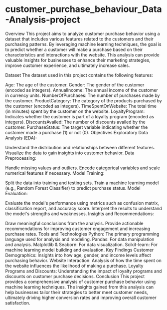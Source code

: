 # customer_purchase_behaviour_Data-Analysis-project

Overview
This project aims to analyze customer purchase behavior using a dataset that includes various features related to the customers and their purchasing patterns. By leveraging machine learning techniques, the goal is to predict whether a customer will make a purchase based on their characteristics and interactions with the website. This analysis can provide valuable insights for businesses to enhance their marketing strategies, improve customer experience, and ultimately increase sales.

Dataset
The dataset used in this project contains the following features:

Age: The age of the customer.
Gender: The gender of the customer (encoded as integers).
AnnualIncome: The annual income of the customer in currency units.
NumberOfPurchases: The number of purchases made by the customer.
ProductCategory: The category of the products purchased by the customer (encoded as integers).
TimeSpentOnWebsite: The total time (in minutes) spent by the customer on the website.
LoyaltyProgram: Indicates whether the customer is part of a loyalty program (encoded as integers).
DiscountsAvailed: The number of discounts availed by the customer.
PurchaseStatus: The target variable indicating whether the customer made a purchase (1) or not (0).
Objectives
Exploratory Data Analysis (EDA):

Understand the distribution and relationships between different features.
Visualize the data to gain insights into customer behavior.
Data Preprocessing:

Handle missing values and outliers.
Encode categorical variables and scale numerical features if necessary.
Model Training:

Split the data into training and testing sets.
Train a machine learning model (e.g., Random Forest Classifier) to predict purchase status.
Model Evaluation:

Evaluate the model's performance using metrics such as confusion matrix, classification report, and accuracy score.
Interpret the results to understand the model's strengths and weaknesses.
Insights and Recommendations:

Draw meaningful conclusions from the analysis.
Provide actionable recommendations for improving customer engagement and increasing purchase rates.
Tools and Technologies
Python: The primary programming language used for analysis and modeling.
Pandas: For data manipulation and analysis.
Matplotlib & Seaborn: For data visualization.
Scikit-learn: For machine learning model building and evaluation.
Key Findings
Customer Demographics: Insights into how age, gender, and income levels affect purchasing behavior.
Website Interaction: Analysis of how the time spent on the website influences the likelihood of making a purchase.
Loyalty Programs and Discounts: Understanding the impact of loyalty programs and discounts on customer purchase decisions.
Conclusion
This project provides a comprehensive analysis of customer purchase behavior using machine learning techniques. The insights gained from this analysis can help businesses tailor their strategies to better meet customer needs, ultimately driving higher conversion rates and improving overall customer satisfaction.
